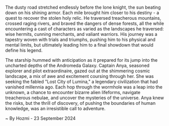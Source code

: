 
The dusty road stretched endlessly before the lone knight, the sun beating down on his shining armor. Each mile brought him closer to his destiny - a quest to recover the stolen holy relic. He traversed treacherous mountains, crossed raging rivers, and braved the dangers of dense forests, all the while encountering a cast of characters as varied as the landscapes he traversed: wise hermits, cunning merchants, and valiant warriors. His journey was a tapestry woven with trials and triumphs, pushing him to his physical and mental limits, but ultimately leading him to a final showdown that would define his legend.

The starship hummed with anticipation as it prepared for its jump into the uncharted depths of the Andromeda Galaxy. Captain Anya, seasoned explorer and pilot extraordinaire, gazed out at the shimmering cosmic landscape, a mix of awe and excitement coursing through her. She was seeking the fabled "Lost City of Lumina," a legendary civilization that had vanished millennia ago. Each hop through the wormhole was a leap into the unknown, a chance to encounter bizarre alien lifeforms, navigate treacherous nebulae, and uncover the mysteries of the universe. Anya knew the risks, but the thrill of discovery, of pushing the boundaries of human knowledge, was an irresistible call to adventure. 

~ By Hozmi - 23 September 2024
